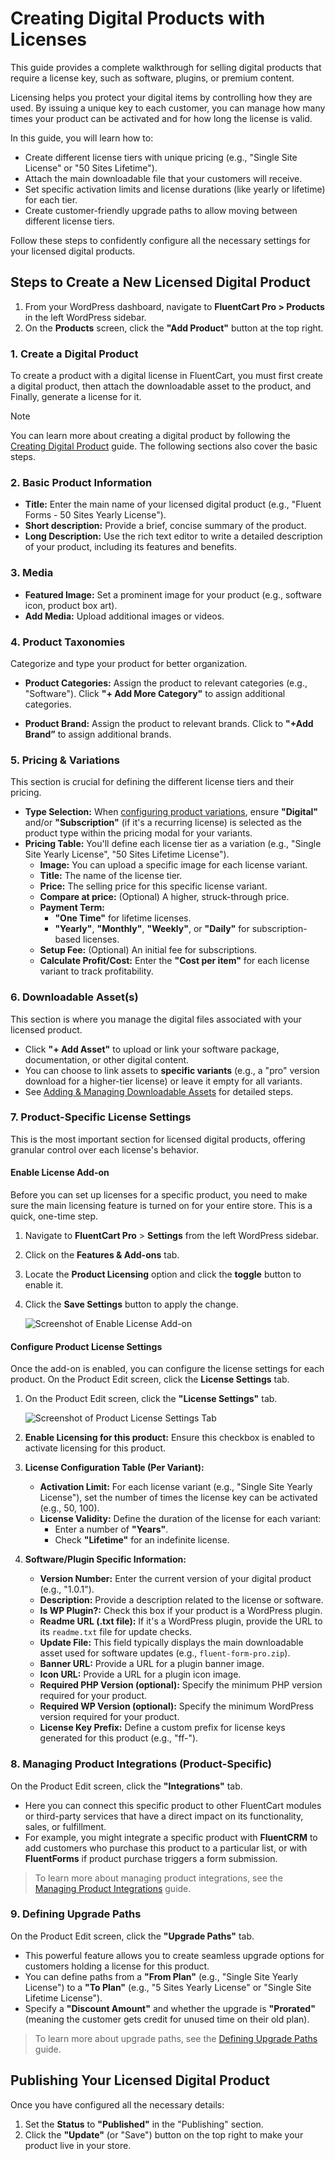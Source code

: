  # Creating Digital Products with Licenses

This guide provides a complete walkthrough for selling digital products that require a license key, such as software, plugins, or premium content.

Licensing helps you protect your digital items by controlling how they are used. By issuing a unique key to each customer, you can manage how many times your product can be activated and for how long the license is valid.

In this guide, you will learn how to:

* Create different license tiers with unique pricing (e.g., "Single Site License" or "50 Sites Lifetime").
* Attach the main downloadable file that your customers will receive.
* Set specific activation limits and license durations (like yearly or lifetime) for each tier.
* Create customer-friendly upgrade paths to allow moving between different license tiers.

Follow these steps to confidently configure all the necessary settings for your licensed digital products.

## Steps to Create a New Licensed Digital Product

1.  From your WordPress dashboard, navigate to **FluentCart Pro > Products** in the left  WordPress sidebar.
2.  On the **Products** screen, click the **"Add Product"** button at the top right.

### 1. Create a Digital Product 

To create a product with a digital license in FluentCart, you must first create a digital product, then attach the downloadable asset to the product, and Finally, generate a license for it. 

> [!NOTE]
> You can learn more about creating a digital product by following the [Creating Digital Product](/guide/product-types-creation/creating-digital-products) guide. The following sections also cover the basic steps.



### 2. Basic Product Information

* **Title:** Enter the main name of your licensed digital product (e.g., "Fluent Forms - 50 Sites Yearly License").
* **Short description:** Provide a brief, concise summary of the product.
* **Long Description:** Use the rich text editor to write a detailed description of your product, including its features and benefits.

### 3. Media

* **Featured Image:** Set a prominent image for your product (e.g., software icon, product box art).
* **Add Media:** Upload additional images or videos.

### 4. Product Taxonomies

Categorize and type your product for better organization.

* **Product Categories:**
    Assign the product to relevant categories (e.g., "Software"). Click **"+ Add More Category"** to assign additional categories.

* **Product Brand:** 
    Assign the product to relevant brands. Click to **"+Add Brand”** to assign additional brands.

### 5. Pricing & Variations

This section is crucial for defining the different license tiers and their pricing.

* **Type Selection:** When [configuring product variations](/guide/product-types-creation/creating-digital-products.html#4-pricing-variatio), ensure **"Digital"** and/or **"Subscription"** (if it's a recurring license) is selected as the product type within the pricing modal for your variants.
* **Pricing Table:** You'll define each license tier as a variation (e.g., "Single Site Yearly License", "50 Sites Lifetime License").
    * **Image:** You can upload a specific image for each license variant.
    * **Title:** The name of the license tier.
    * **Price:** The selling price for this specific license variant.
    * **Compare at price:** (Optional) A higher, struck-through price.
    * **Payment Term:**
        * **"One Time"** for lifetime licenses.
        * **"Yearly"**, **"Monthly"**, **"Weekly"**, or **"Daily"** for subscription-based licenses.
    * **Setup Fee:** (Optional) An initial fee for subscriptions.
    * **Calculate Profit/Cost:** Enter the **"Cost per item"** for each license variant to track profitability.


### 6. Downloadable Asset(s)

This section is where you manage the digital files associated with your licensed product.

* Click **"+ Add Asset"** to upload or link your software package, documentation, or other digital content.
* You can choose to link assets to **specific variants** (e.g., a "pro" version download for a higher-tier license) or leave it empty for all variants.
* See [Adding & Managing Downloadable Assets](/guide/product-types-creation/creating-digital-products#5-downloadable-assets) for detailed steps.

### 7. Product-Specific License Settings

This is the most important section for licensed digital products, offering granular control over each license's behavior.

#### Enable License Add-on
Before you can set up licenses for a specific product, you need to make sure the main licensing feature is turned on for your entire store. This is a quick, one-time step.

1. Navigate to **FluentCart Pro** > **Settings** from the left WordPress sidebar.

2. Click on the **Features & Add-ons** tab.

3. Locate the **Product Licensing** option and click the **toggle** button to enable it.

4. Click the **Save Settings** button to apply the change.

    ![Screenshot of Enable License Add-on](/images/product-types-creation/creating-digital-product-license/license-add-on.webp)

#### Configure Product License Settings

Once the add-on is enabled, you can configure the license settings for each product. On the Product Edit screen, click the **License Settings** tab.

1.  On the Product Edit screen, click the **"License Settings"** tab.

    ![Screenshot of Product License Settings Tab](/images/product-types-creation/creating-digital-product-license/License-Settings-1.webp)

2.  **Enable Licensing for this product:** Ensure this checkbox is enabled to activate licensing for this product.

3.  **License Configuration Table (Per Variant):**
    * **Activation Limit:** For each license variant (e.g., "Single Site Yearly License"), set the number of times the license key can be activated (e.g., 50, 100).
    * **License Validity:** Define the duration of the license for each variant:
        * Enter a number of **"Years"**.
        * Check **"Lifetime"** for an indefinite license.

4.  **Software/Plugin Specific Information:**
    * **Version Number:** Enter the current version of your digital product (e.g., "1.0.1").
    * **Description:** Provide a description related to the license or software.
    * **Is WP Plugin?:** Check this box if your product is a WordPress plugin.
    * **Readme URL (.txt file):** If it's a WordPress plugin, provide the URL to its `readme.txt` file for update checks.
    * **Update File:** This field typically displays the main downloadable asset used for software updates (e.g., `fluent-form-pro.zip`).
    * **Banner URL:** Provide a URL for a plugin banner image.
    * **Icon URL:** Provide a URL for a plugin icon image.
    * **Required PHP Version (optional):** Specify the minimum PHP version required for your product.
    * **Required WP Version (optional):** Specify the minimum WordPress version required for your product.
    * **License Key Prefix:** Define a custom prefix for license keys generated for this product (e.g., "ff-").


### 8. Managing Product Integrations (Product-Specific)

On the Product Edit screen, click the **"Integrations"** tab.

* Here you can connect this specific product to other FluentCart modules or third-party services that have a direct impact on its functionality, sales, or fulfillment.
* For example, you might integrate a specific product with **FluentCRM** to add customers who purchase this product to a particular list, or with **FluentForms** if product purchase triggers a form submission.

>To learn more about managing product integrations, see the [Managing Product Integrations](/guide/product-types-creation/managing-product-integrations) guide.

### 9. Defining Upgrade Paths

On the Product Edit screen, click the **"Upgrade Paths"** tab.

* This powerful feature allows you to create seamless upgrade options for customers holding a license for this product.
* You can define paths from a **"From Plan"** (e.g., "Single Site Yearly License") to a **"To Plan"** (e.g., "5 Sites Yearly License" or "Single Site Lifetime License").
* Specify a **"Discount Amount"** and whether the upgrade is **"Prorated"** (meaning the customer gets credit for unused time on their old plan).

>To learn more about upgrade paths, see the [Defining Upgrade Paths](/guide/product-types-creation/defining-upgrade-paths) guide.


## Publishing Your Licensed Digital Product

Once you have configured all the necessary details:

1.  Set the **Status** to **"Published"** in the "Publishing" section.
2.  Click the **"Update"** (or "Save") button on the top right to make your product live in your store.
